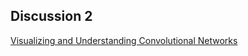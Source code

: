 ## Discussion 2
[Visualizing and Understanding Convolutional Networks](https://arxiv.org/pdf/1311.2901.pdf)
